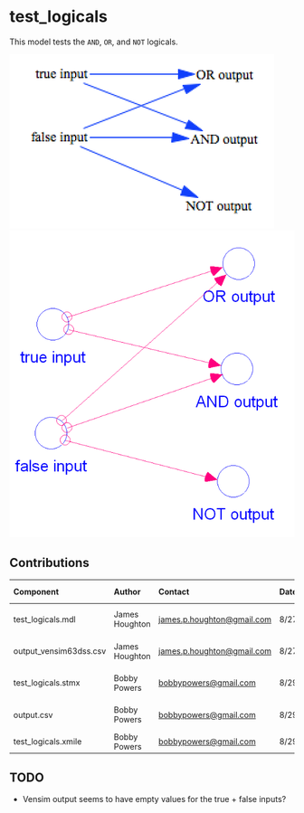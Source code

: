 test_logicals
=============

This model tests the `AND`, `OR`, and `NOT` logicals. 

![test_logicals Vensim screenshot](vensim_screenshot.png)
![test_logicals Stella screenshot](stella_screenshot.png)



Contributions
-------------

| Component                      | Author          | Contact                    | Date    | Software Version        |
|:------------------------------ |:--------------- |:-------------------------- |:------- |:----------------------- |
| test_logicals.mdl              | James Houghton  | james.p.houghton@gmail.com | 8/27/15 | Vensim DSS 6.3 for Mac  |
| output_vensim63dss.csv         | James Houghton  | james.p.houghton@gmail.com | 8/27/15 | Vensim DSS 6.3 for Mac  |
| test_logicals.stmx             | Bobby Powers    | bobbypowers@gmail.com      | 8/29/15 | Stella 10.0.6 for Win   |
| output.csv                     | Bobby Powers    | bobbypowers@gmail.com      | 8/29/15 | Stella 10.0.6 for Win   |
| test_logicals.xmile            | Bobby Powers    | bobbypowers@gmail.com      | 8/29/15 | xmileconv v0.1.0        |

TODO
----
- Vensim output seems to have empty values for the true + false inputs?